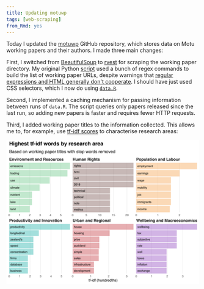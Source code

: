```yaml
---
title: Updating motuwp
tags: [web-scraping]
from_Rmd: yes
---
```


Today I updated the [motuwp](https://github.com/bldavies/motuwp) GitHub repository, which stores data on Motu working papers and their authors.
I made three main changes:

First, I switched from [BeautifulSoup](https://www.crummy.com/software/BeautifulSoup/) to [rvest](https://rvest.tidyverse.org) for scraping the working paper directory.
My original Python [script](https://github.com/bldavies/motuwp/blob/97c9074908367154fcdddb33d377feb45528e4ae/code/urls.py) used a bunch of regex commands to build the list of working paper URLs, despite warnings that [regular expressions and HTML generally don't cooperate](https://stackoverflow.com/questions/1732348/regex-match-open-tags-except-xhtml-self-contained-tags).
I should have just used CSS selectors, which I now do using [`data.R`](https://github.com/bldavies/motuwp/tree/8f4b1c02e04f8e5e45b4325195bb4f03ac0ee707/code/data.R).

Second, I implemented a caching mechanism for passing information between runs of `data.R`.
The script queries only papers released since the last run, so adding new papers is faster and requires fewer HTTP requests.

Third, I added working paper titles to the information collected.
This allows me to, for example, use [tf-idf scores](/blog/reading-ministerial-diaries/#computing-tf-idf-scores) to characterise research areas:

![](figures/tf-idf-1.svg)

